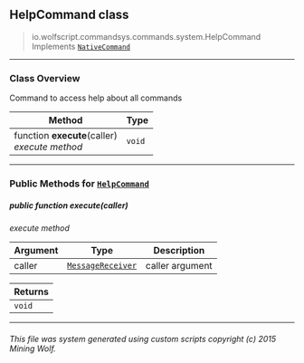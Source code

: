 ## HelpCommand __class__

>io.wolfscript.commandsys.commands.system.HelpCommand
>Implements [`NativeCommand`](../../NativeCommand.md)

---

### Class Overview

Command to access help about all commands

Method | Type   
--- | :--- 
 function __execute__(caller) <br> _execute method_ | `void`



---


### Public Methods for [`HelpCommand`](HelpCommand.md)

##### <a id='execute'></a>public  function __execute__(caller)

_execute method_

Argument | Type | Description  
--- | --- | --- 
caller | [`MessageReceiver`](../../../chat/MessageReceiver.md) | caller argument

Returns | 
--- | 
`void` |


---


###### This file was system generated using custom scripts copyright (c) 2015 Mining Wolf.
	

